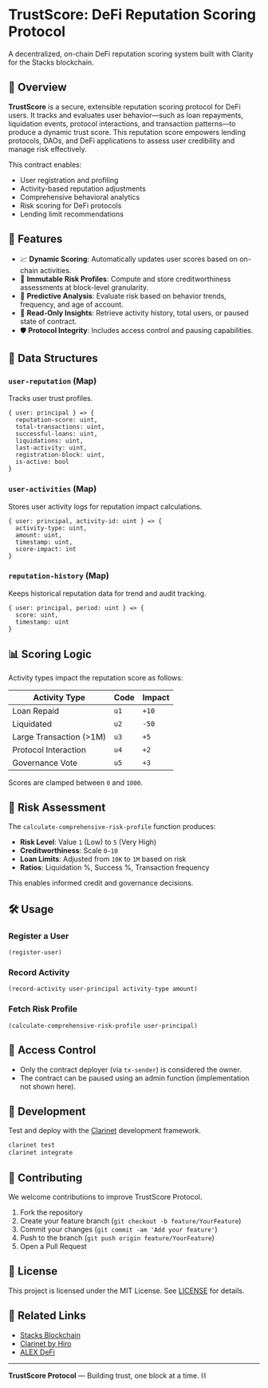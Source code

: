 # TrustScore: DeFi Reputation Scoring Protocol

A decentralized, on-chain DeFi reputation scoring system built with Clarity for the Stacks blockchain.

## 📜 Overview

**TrustScore** is a secure, extensible reputation scoring protocol for DeFi users. It tracks and evaluates user behavior—such as loan repayments, liquidation events, protocol interactions, and transaction patterns—to produce a dynamic trust score. This reputation score empowers lending protocols, DAOs, and DeFi applications to assess user credibility and manage risk effectively.

This contract enables:
- User registration and profiling
- Activity-based reputation adjustments
- Comprehensive behavioral analytics
- Risk scoring for DeFi protocols
- Lending limit recommendations

## 🚀 Features

- 📈 **Dynamic Scoring**: Automatically updates user scores based on on-chain activities.
- 🔐 **Immutable Risk Profiles**: Compute and store creditworthiness assessments at block-level granularity.
- 🧠 **Predictive Analysis**: Evaluate risk based on behavior trends, frequency, and age of account.
- 🔎 **Read-Only Insights**: Retrieve activity history, total users, or paused state of contract.
- 🛡️ **Protocol Integrity**: Includes access control and pausing capabilities.

## 🧱 Data Structures

### `user-reputation` (Map)
Tracks user trust profiles.
```clarity
{ user: principal } => {
  reputation-score: uint,
  total-transactions: uint,
  successful-loans: uint,
  liquidations: uint,
  last-activity: uint,
  registration-block: uint,
  is-active: bool
}
```

### `user-activities` (Map)

Stores user activity logs for reputation impact calculations.

```clarity
{ user: principal, activity-id: uint } => {
  activity-type: uint,
  amount: uint,
  timestamp: uint,
  score-impact: int
}
```

### `reputation-history` (Map)

Keeps historical reputation data for trend and audit tracking.

```clarity
{ user: principal, period: uint } => {
  score: uint,
  timestamp: uint
}
```

## 📊 Scoring Logic

Activity types impact the reputation score as follows:

| Activity Type           | Code | Impact |
| ----------------------- | ---- | ------ |
| Loan Repaid             | `u1` | `+10`  |
| Liquidated              | `u2` | `-50`  |
| Large Transaction (>1M) | `u3` | `+5`   |
| Protocol Interaction    | `u4` | `+2`   |
| Governance Vote         | `u5` | `+3`   |

Scores are clamped between `0` and `1000`.

## 🧠 Risk Assessment

The `calculate-comprehensive-risk-profile` function produces:

* **Risk Level**: Value `1` (Low) to `5` (Very High)
* **Creditworthiness**: Scale `0–10`
* **Loan Limits**: Adjusted from `10K` to `1M` based on risk
* **Ratios**: Liquidation %, Success %, Transaction frequency

This enables informed credit and governance decisions.

## 🛠️ Usage

### Register a User

```clarity
(register-user)
```

### Record Activity

```clarity
(record-activity user-principal activity-type amount)
```

### Fetch Risk Profile

```clarity
(calculate-comprehensive-risk-profile user-principal)
```

## 🔐 Access Control

* Only the contract deployer (via `tx-sender`) is considered the owner.
* The contract can be paused using an admin function (implementation not shown here).

## 🧪 Development

Test and deploy with the [Clarinet](https://docs.stacks.co/write-smart-contracts/clarinet/overview) development framework.

```bash
clarinet test
clarinet integrate
```

## 🤝 Contributing

We welcome contributions to improve TrustScore Protocol.

1. Fork the repository
2. Create your feature branch (`git checkout -b feature/YourFeature`)
3. Commit your changes (`git commit -am 'Add your feature'`)
4. Push to the branch (`git push origin feature/YourFeature`)
5. Open a Pull Request

## 📄 License

This project is licensed under the MIT License. See [LICENSE](LICENSE) for details.

## 🔗 Related Links

* [Stacks Blockchain](https://www.stacks.co)
* [Clarinet by Hiro](https://github.com/hirosystems/clarinet)
* [ALEX DeFi](https://www.alexgo.io/)

---

**TrustScore Protocol** — Building trust, one block at a time. ⛓️
